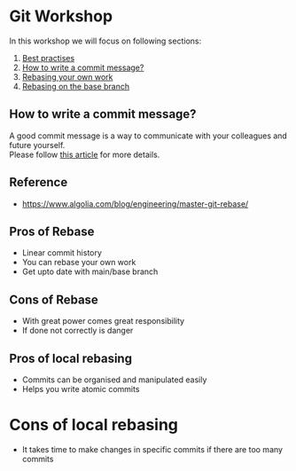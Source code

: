 # Git Workshop
In this workshop we will focus on following sections:
1. [Best practises](BEST_PRACTISES.md)
2. [How to write a commit message?](https://wiki.bloopark.com/display/BPIT/How+to+Write+a+Git+Commit+Message)
3. [Rebasing your own work](REBASE_LOCAL.md#rebasing-your-own-work)
4. [Rebasing on the base branch](REBASE_REMOTE.md#rebasing-on-the-base-branch)

## How to write a commit message?
A good commit message is a way to communicate with your colleagues and future yourself.<br/>
Please follow [this article](https://wiki.bloopark.com/display/BPIT/How+to+Write+a+Git+Commit+Message) for more details.

## Reference
- https://www.algolia.com/blog/engineering/master-git-rebase/

## Pros of Rebase
- Linear commit history
- You can rebase your own work
- Get upto date with main/base branch

## Cons of Rebase
- With great power comes great responsibility
- If done not correctly is danger

## Pros of local rebasing
- Commits can be organised and manipulated easily
- Helps you write atomic commits

# Cons of local rebasing
- It takes time to make changes in specific commits if there are too many commits
